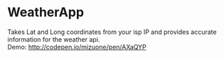 # WeatherApp
Takes Lat and Long coordinates from your isp IP and provides accurate information for the weather api. <br/>
Demo: http://codepen.io/mizuone/pen/AXaQYP

